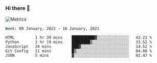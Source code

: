 ### Hi there 👋

![Metrics](https://github.com/radoapx/radoapx/blob/main/github-metrics.svg)

<!--START_SECTION:waka-->
```text
Week: 09 January, 2021 - 16 January, 2021

HTML         1 hr 39 mins    ██████████▓░░░░░░░░░░░░░░   42.22 % 
Python       1 hr 19 mins    ████████▒░░░░░░░░░░░░░░░░   33.52 % 
JavaScript   34 mins         ███▓░░░░░░░░░░░░░░░░░░░░░   14.52 % 
Git Config   11 mins         █▒░░░░░░░░░░░░░░░░░░░░░░░   04.80 % 
JSON         5 mins          ▓░░░░░░░░░░░░░░░░░░░░░░░░   02.47 % 
```
<!--END_SECTION:waka-->

<!--
**radoapx/radoapx** is a ✨ _special_ ✨ repository because its `README.md` (this file) appears on your GitHub profile.

Here are some ideas to get you started:

- 🔭 I’m currently working on ...
- 🌱 I’m currently learning ...
- 👯 I’m looking to collaborate on ...
- 🤔 I’m looking for help with ...
- 💬 Ask me about ...
- 📫 How to reach me: ...
- 😄 Pronouns: ...
- ⚡ Fun fact: ...
-->

